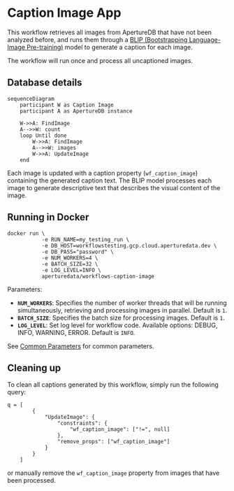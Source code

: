 # Caption Image App

This workflow retrieves all images from ApertureDB that have not been
analyzed before, and runs them through a
[BLIP (Bootstrapping Language-Image Pre-training)](https://github.com/salesforce/BLIP)
model to generate a caption for each image.

The workflow will run once and process all uncaptioned images.

## Database details

```mermaid
sequenceDiagram
    participant W as Caption Image
    participant A as ApertureDB instance

    W->>A: FindImage
    A-->>W: count
    loop Until done
        W->>A: FindImage
        A-->>W: images
        W->>A: UpdateImage
    end
```

Each image is updated with a caption property (`wf_caption_image`) containing the generated caption text. The BLIP model processes each image to generate descriptive text that describes the visual content of the image.

## Running in Docker

```
docker run \
           -e RUN_NAME=my_testing_run \
           -e DB_HOST=workflowstesting.gcp.cloud.aperturedata.dev \
           -e DB_PASS="password" \
           -e NUM_WORKERS=4 \
           -e BATCH_SIZE=32 \
           -e LOG_LEVEL=INFO \
           aperturedata/workflows-caption-image
```

Parameters:
* **`NUM_WORKERS`**: Specifies the number of worker threads that will be running simultaneously,
retrieving and processing images in parallel. Default is `1`.
* **`BATCH_SIZE`**: Specifies the batch size for processing images. Default is `1`.
* **`LOG_LEVEL`**: Set log level for workflow code. Available options: DEBUG, INFO, WARNING, ERROR. Default is `INFO`.

See [Common Parameters](../../README.md#common-parameters) for common parameters.

## Cleaning up

To clean all captions generated by this workflow, simply run the following query:

```
q = [
        {
            "UpdateImage": {
                "constraints": {
                    "wf_caption_image": ["!=", null]
                },
                "remove_props": ["wf_caption_image"]
            }
        }
    ]
```

or manually remove the `wf_caption_image` property from images that have been processed.